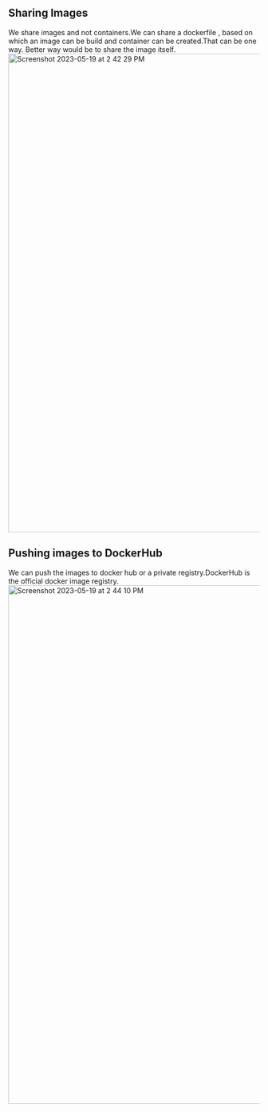 ## Sharing Images
We share images and not containers.We can share a dockerfile , based on which an image can be build and container can be created.That can be one way.
Better way would be to share the image itself.
<img width="958" alt="Screenshot 2023-05-19 at 2 42 29 PM" src="https://github.com/Surbhi-Kohli/DockerAndk8s/assets/32058209/ec9bff13-e996-432f-8fed-61ed17e234ae">

## Pushing images to DockerHub
We can push the images to docker hub or a private registry.DockerHub is the official docker image registry.
<img width="1038" alt="Screenshot 2023-05-19 at 2 44 10 PM" src="https://github.com/Surbhi-Kohli/DockerAndk8s/assets/32058209/b746bad9-cb34-4284-bf14-81277651407f">
